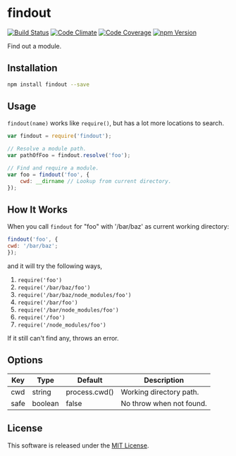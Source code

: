 findout
==========

<!-- Badge Start -->
<a name="badges"></a>

[![Build Status][bd_travis_shield_url]][bd_travis_url]
[![Code Climate][bd_codeclimate_shield_url]][bd_codeclimate_url]
[![Code Coverage][bd_codeclimate_coverage_shield_url]][bd_codeclimate_url]
[![npm Version][bd_npm_shield_url]][bd_npm_url]

[bd_repo_url]: https://github.com/okunishinishi/node-findout
[bd_travis_url]: http://travis-ci.org/okunishinishi/node-findout
[bd_travis_shield_url]: http://img.shields.io/travis/okunishinishi/node-findout.svg?style=flat
[bd_license_url]: https://github.com/okunishinishi/node-findout/blob/master/LICENSE
[bd_codeclimate_url]: http://codeclimate.com/github/okunishinishi/node-findout
[bd_codeclimate_shield_url]: http://img.shields.io/codeclimate/github/okunishinishi/node-findout.svg?style=flat
[bd_codeclimate_coverage_shield_url]: http://img.shields.io/codeclimate/coverage/github/okunishinishi/node-findout.svg?style=flat
[bd_gemnasium_url]: https://gemnasium.com/okunishinishi/node-findout
[bd_gemnasium_shield_url]: https://gemnasium.com/okunishinishi/node-findout.svg
[bd_npm_url]: http://www.npmjs.org/package/findout
[bd_npm_shield_url]: http://img.shields.io/npm/v/findout.svg?style=flat
[bd_bower_badge_url]: https://img.shields.io/bower/v/findout.svg?style=flat

<!-- Badge End -->


<!-- Description Start -->
<a name="description"></a>

Find out a module.

<!-- Description End -->




<!-- Sections Start -->
<a name="sections"></a>

<!-- Section from "doc/readme/01.Installation.md.hbs" Start -->

<a name="section-doc-readme-01-installation-md"></a>
Installation
-----

```bash
npm install findout --save
```

<!-- Section from "doc/readme/01.Installation.md.hbs" End -->

<!-- Section from "doc/readme/02.Usage.md.hbs" Start -->

<a name="section-doc-readme-02-usage-md"></a>
Usage
----

`findout(name)` works like `require()`, but has a lot more locations to search.


```javascript
var findout = require('findout');

// Resolve a module path.
var pathOfFoo = findout.resolve('foo');

// Find and require a module.
var foo = findout('foo', {
    cwd: __dirname // Lookup from current directory.
});

```

<!-- Section from "doc/readme/02.Usage.md.hbs" End -->

<!-- Section from "doc/readme/03.How.md.hbs" Start -->

<a name="section-doc-readme-03-how-md"></a>
How It Works
------------

When you call `findout` for "foo" with '/bar/baz' as current working directory:

```javascript
findout('foo', {
cwd: '/bar/baz';
});
```

and it will try the following ways,

1. `require('foo')`
2. `require('/bar/baz/foo')`
3. `require('/bar/baz/node_modules/foo')`
4. `require('/bar/foo')`
5. `require('/bar/node_modules/foo')`
6. `require('/foo')`
7. `require('/node_modules/foo')`

If it still can't find any, throws an error.

<!-- Section from "doc/readme/03.How.md.hbs" End -->

<!-- Section from "doc/readme/04.Options.md.hbs" Start -->

<a name="section-doc-readme-04-options-md"></a>
Options
-------

| Key | Type | Default | Description |
| --- | --- | --- | --- |
| cwd | string | process.cwd() | Working directory path. |
| safe | boolean | false | No throw when not found. |
<!-- Section from "doc/readme/04.Options.md.hbs" End -->


<!-- Sections Start -->


<!-- LICENSE Start -->
<a name="license"></a>

License
-------
This software is released under the [MIT License](https://github.com/okunishinishi/node-findout/blob/master/LICENSE).

<!-- LICENSE End -->


